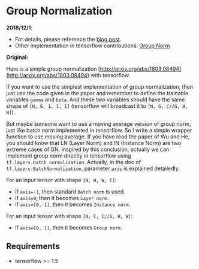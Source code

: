# Group Normalization

**2018/12/1**: 

* For details, please reference the [blog post](https://www.jarvis73.cn/2018/04/10/Group-Normalizatioin/).
* Other implementation in tensorflow contributions: [Group Norm](https://www.tensorflow.org/api_docs/python/tf/contrib/layers/group_norm)

**Original:**

Here is a simple group normalization [http://arxiv.org/abs/1803.08494](http://arxiv.org/abs/1803.08494) with tensorflow.

If you want to use the simplest implementation of group normalization, then just use the code given in the paper and remember to define the trainable variables `gamma` and `beta`. And these two variables should have the same shape of `[N, G, 1, 1, 1]` (tensorflow will broadcast it to `[N, G, C//G, H, W]`).

But maybe someone want to use a moving average version of group norm, just like batch norm implemented in tensorflow. So I write a simple wrapper function to use moving average. If you have read the paper of Wu and He, you should know that LN (Layer Norm) and IN (Instance Norm) are two extreme cases of GN. Inspired by this conclusion, actually we can implement group norm directly in tensorflow using `tf.layers.batch_normalization`. Actually, in the doc of `tf.layers.BatchNormalization`, parameter `axis` is explained detailedly. 

For an input tensor with shape `[N, H, W, C]`:

* If `axis=-1`, then standard `Batch norm` is used.
* If `axis=0`, then it becomes `Layer norm`.
* If `axis=[0,-1]`, then it becomes `Instance norm`.

For an input tensor with shape `[N, C, C//G, H, W]`:

* If `axis=[0, 1]`, then it becomes `Group norm`.

## Requirements

* tensorflow >= 1.5
